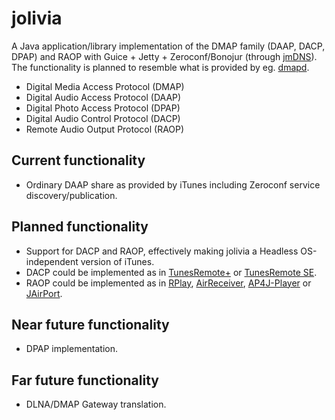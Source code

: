 jolivia
=======

A Java application/library implementation of the DMAP family (DAAP, DACP, DPAP) and RAOP with Guice + Jetty + Zeroconf/Bonojur (through [jmDNS](http://sourceforge.net/projects/jmdns/)). The functionality is planned to resemble what is provided by eg. [dmapd](http://www.flyn.org/projects/dmapd/index.html).

 - Digital Media Access Protocol (DMAP)
 - Digital Audio Access Protocol (DAAP)
 - Digital Photo Access Protocol (DPAP)
 - Digital Audio Control Protocol (DACP)
 - Remote Audio Output Protocol (RAOP)

## Current functionality ##

 * Ordinary DAAP share as provided by iTunes including Zeroconf service discovery/publication.

## Planned functionality ##

 * Support for DACP and RAOP, effectively making jolivia a Headless OS-independent version of iTunes.
  * DACP could be implemented as in [TunesRemote+](http://code.google.com/p/tunesremote-plus/) or [TunesRemote SE](http://code.google.com/p/tunesremote-se/).
  * RAOP could be implemented as in [RPlay](https://github.com/bencall/RPlay), [AirReceiver](https://github.com/fgp/AirReceiver), [AP4J-Player](https://github.com/carsonmcdonald/AP4J-Player) or [JAirPort](https://github.com/froks/JAirPort).

## Near future functionality ##

 * DPAP implementation.

## Far future functionality ##
 * DLNA/DMAP Gateway translation.